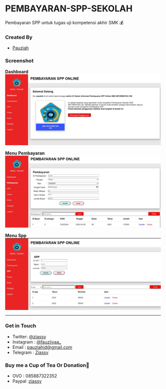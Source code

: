 # PEMBAYARAN-SPP-SEKOLAH
Pembayaran SPP untuk tugas uji kompetensi akhir SMK 💰

### Created By
- [Pauziah](https://github.com/ziassy)

### Screenshot

__Dashboard__
![main](Screenshoot/dasboard.JPG)

__Menu Pembayaran__
![main](Screenshoot/pembayaran.JPG)

__Menu Spp__
![main](Screenshoot/Spp.JPG)


---

### Get in Touch 

- Twitter: [@ziassy](https://twitter.com/ZIASSY1)
- Instagram : [@fauziiyaa_](https://www.instagram.com/fauziiyaa_/)
- Email : [pauziahid@gmail.com](mailto:pauziahid@gmail.com)
- Telegram : [Ziassy](https://t.me/ziassy)

### Buy me a Cup of Tea Or Donation🍺

- OVO : 085887322352
- Paypal :[ziassy](https://www.paypal.me/ziassy)
